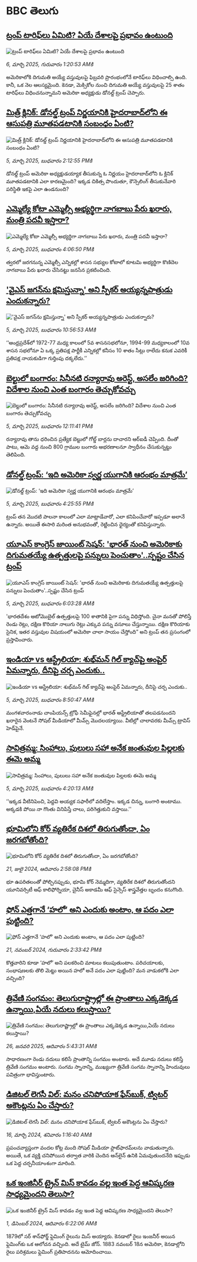 # BBC తెలుగు## [ట్రంప్ టారిఫ్‌లు ఏమిటి? ఏయే దేశాలపై ప్రభావం ఉంటుంది](https://www.bbc.com/telugu/articles/czdnvvgze03o?at_campaign=githubrss)![ట్రంప్ టారిఫ్‌లు ఏమిటి? ఏయే దేశాలపై ప్రభావం ఉంటుంది](https://ichef.bbci.co.uk/ace/standard/240/cpsprodpb/825e/live/7b8ea4b0-f915-11ef-896e-d7e7fb1719a4.jpg)_6, మార్చి 2025, గురువారం 1:20:53 AMకి_అమెరికాలోకి దిగుమతి అయ్యే వస్తువులపై ఫిబ్రవరి ప్రారంభంలోనే టారిఫ్‌లు విధించాల్సి ఉంది. కానీ, ఒక నెల ఆలస్యమైంది. కెనడా, మెక్సికోల నుంచి దిగుమతి అయ్యే వస్తువులపై 25 శాతం టారిఫ్‌లు విధించనున్నామని అమెరికా అధ్యక్షుడు డోనల్డ్ ట్రంప్ చెప్పారు.## [మిత్ర్ క్లినిక్: డోనల్డ్ ట్రంప్ నిర్ణయానికి హైదరాబాద్‌లోని ఈ ఆసుపత్రి మూతపడటానికి సంబంధం ఏంటి? ](https://www.bbc.com/telugu/articles/ckgz3d49evdo?at_campaign=githubrss)![మిత్ర్ క్లినిక్: డోనల్డ్ ట్రంప్ నిర్ణయానికి హైదరాబాద్‌లోని ఈ ఆసుపత్రి మూతపడటానికి సంబంధం ఏంటి? ](https://ichef.bbci.co.uk/ace/standard/240/cpsprodpb/fb93/live/475a1250-f9ca-11ef-9f72-45b1d71715b1.jpg)_5, మార్చి 2025, బుధవారం 2:12:55 PMకి_డోనల్డ్ ట్రంప్ అమెరికా అధ్యక్షుడయ్యాక తీసుకున్న ఓ నిర్ణయం హైదరాబాద్‌లోని ఓ క్లినిక్ మూతపడటానికి ఎలా కారణమైంది? ఇక్కడ చికిత్స పొందుతూ, కౌన్సెలింగ్ తీసుకునేవారి పరిస్థితి ఇకపై ఎలా ఉండనుంది?## [ఎమ్మెల్యే కోటా ఎమ్మెల్సీ అభ్యర్థిగా నాగబాబు పేరు ఖరారు, మంత్రి పదవీ ఇస్తారా? ](https://www.bbc.com/telugu/articles/cewk099gwy2o?at_campaign=githubrss)![ఎమ్మెల్యే కోటా ఎమ్మెల్సీ అభ్యర్థిగా నాగబాబు పేరు ఖరారు, మంత్రి పదవీ ఇస్తారా? ](https://ichef.bbci.co.uk/ace/standard/240/cpsprodpb/967b/live/619bc970-f9d3-11ef-8be4-3bf54461d42e.jpg)_5, మార్చి 2025, బుధవారం 4:06:50 PMకి_త్వరలో జరగనున్న ఎమ్మెల్సీ ఎన్నికల్లో శాసన సభ్యుల కోటాలో కూటమి అభ్యర్థిగా కొణిదెల నాగబాబు పేరు ఖరారు చేసినట్టు జనసేన ప్రకటించింది.## ['వైఎస్‌ జగన్‌ను క్షమిస్తున్నా' అని స్పీకర్‌ అయ్యన్నపాత్రుడు ఎందుకన్నారు? ](https://www.bbc.com/telugu/articles/cy87g2epev3o?at_campaign=githubrss)!['వైఎస్‌ జగన్‌ను క్షమిస్తున్నా' అని స్పీకర్‌ అయ్యన్నపాత్రుడు ఎందుకన్నారు? ](https://ichef.bbci.co.uk/ace/standard/240/cpsprodpb/99d3/live/ef19b5c0-f9ae-11ef-b257-2b725ccbdd87.jpg)_5, మార్చి 2025, బుధవారం 10:56:53 AMకి_‘‘ఆంధ్రప్రదేశ్‌లో 1972-77 మధ్య కాలంలో 5వ శాసనసభలోనూ, 1994-99 మధ్యకాలంలో 10వ శాసన సభలోనూ ఏ ఒక్క ప్రతిపక్ష పార్టీకీ ఎన్నికల్లో కనీసం 10 శాతం సీట్లు రాలేదు కనుక ఎవరికీ ప్రతిపక్ష నాయకుడిగా గుర్తింపు దక్కలేదు.’’## [బెల్టులో బంగారం:  సినీనటి రన్యారావు అరెస్ట్, అసలేం జరిగింది? విదేశాల నుంచి ఎంత బంగారం తెచ్చుకోవచ్చు](https://www.bbc.com/telugu/articles/c743zgwxxd8o?at_campaign=githubrss)![బెల్టులో బంగారం:  సినీనటి రన్యారావు అరెస్ట్, అసలేం జరిగింది? విదేశాల నుంచి ఎంత బంగారం తెచ్చుకోవచ్చు](https://ichef.bbci.co.uk/ace/standard/240/cpsprodpb/ec64/live/e4045360-f9aa-11ef-8c03-7dfdbeeb2526.jpg)_5, మార్చి 2025, బుధవారం 12:11:41 PMకి_రన్యారావు తాను ధరించిన ప్రత్యేక బెల్టులో గోల్డ్ బార్లను దాచారని ఆర్ఐడీ చెప్పింది.  దీంతో పాటు, ఆమె వద్ద నుంచి 800 గ్రాముల బంగారు ఆభరణాలనూ  స్వాధీనం చేసుకున్నట్టు తెలిపింది.## [డోనల్డ్ ట్రంప్: ‘ఇది అమెరికా స్వర్ణ యుగానికి ఆరంభం మాత్రమే’](https://www.bbc.com/telugu/articles/c17qwk8rnvro?at_campaign=githubrss)![డోనల్డ్ ట్రంప్: ‘ఇది అమెరికా స్వర్ణ యుగానికి ఆరంభం మాత్రమే’](https://ichef.bbci.co.uk/ace/standard/240/cpsprodpb/d741/live/534261d0-f9de-11ef-aa92-5f009e8149ab.jpg)_5, మార్చి 2025, బుధవారం 4:25:55 PMకి_ట్రంప్ తన మొదటి పాలనా కాలంలో ఎలా మాట్లాడేవారో, ఎలా కనిపించేవారో ఇప్పడూ అలానే ఉన్నారు. అయితే ఈసారి మరింత అనుభవంతో, రెట్టించిన ధైర్యంతో కనిపిస్తున్నారు.## [యూఎస్ కాంగ్రెస్ జాయింట్ సెషన్: 'భారత్ ‌నుంచి అమెరికాకు దిగుమతయ్యే ఉత్పత్తులపై పన్నులు పెంచుతాం'..స్పష్టం చేసిన ట్రంప్ ](https://www.bbc.com/telugu/articles/c3vwd665nveo?at_campaign=githubrss)![యూఎస్ కాంగ్రెస్ జాయింట్ సెషన్: 'భారత్ ‌నుంచి అమెరికాకు దిగుమతయ్యే ఉత్పత్తులపై పన్నులు పెంచుతాం'..స్పష్టం చేసిన ట్రంప్ ](https://ichef.bbci.co.uk/ace/standard/240/cpsprodpb/7edd/live/55fab030-f97f-11ef-896e-d7e7fb1719a4.png)_5, మార్చి 2025, బుధవారం 6:03:28 AMకి_'భారతదేశం ఆటోమొబైల్ ఉత్పత్తులపై 100 శాతానికి పైగా పన్ను విధిస్తోంది.  చైనా మనతో పోలిస్తే రెండు రెట్లు, దక్షిణ కొరియా నాలుగు రెట్లు ఎక్కువ పన్ను వసూలు చేస్తున్నాయి. దక్షిణ కొరియాకు సైనిక, ఇతర వస్తువుల విషయంలో అమెరికా చాలా సాయం చేస్తోంది” అని ట్రంప్ తన ప్రసంగంలో ప్రస్తావించారు.## [ఇండియా vs ఆస్ట్రేలియా: శుభ్‌మన్‌ గిల్  క్యాచ్‌పై అంపైర్ ఏమన్నారు, దీనిపై చర్చ ఎందుకు..](https://www.bbc.com/telugu/articles/cm2n0jnx482o?at_campaign=githubrss)![ఇండియా vs ఆస్ట్రేలియా: శుభ్‌మన్‌ గిల్  క్యాచ్‌పై అంపైర్ ఏమన్నారు, దీనిపై చర్చ ఎందుకు..](https://ichef.bbci.co.uk/ace/standard/240/cpsprodpb/90e5/live/7983b4e0-f996-11ef-ae5c-2f8723cb2041.jpg)_5, మార్చి 2025, బుధవారం 8:50:47 AMకి_మంగళవారంనాడు చాంపియన్స్ ట్రోఫీ సెమీఫైనల్లో భారత్ ఆస్ట్రేలియాతో తలపడనుందని ఖరారైన వెంటనే సోషల్ మీడియాలో మీమ్స్ మొదలయ్యాయి. వీటిల్లో చాలావరకు మీమ్స్ ట్రావిస్ హెడ్‌పైనే.## [సావిత్రమ్మ: సింహాలు, పులులు సహా అనేక జంతువుల పిల్లలకు ఈమె అమ్మ](https://www.bbc.com/telugu/articles/clyzlzz50rno?at_campaign=githubrss)![సావిత్రమ్మ: సింహాలు, పులులు సహా అనేక జంతువుల పిల్లలకు ఈమె అమ్మ](https://ichef.bbci.co.uk/ace/standard/240/cpsprodpb/ae7c/live/d0895650-f8e7-11ef-9e61-71ee71f26eb1.jpg)_5, మార్చి 2025, బుధవారం 4:20:13 AMకి_‘‘ఇక్కడ వీటినిపెంచి, పెద్దవి అయ్యక సఫారీలో వదిలేస్తాం. ఇక్కడ చిన్ను, బంగారి అంటాము. అక్కడకి పోయి నా గొంతు వినిపిస్తే చాలు, పరిగెత్తుకుని వస్తాయి.''## [భూమిలోని కోర్ వ్యతిరేక దిశలో తిరుగుతోందా, ఏం జరగబోతోంది?](https://www.bbc.com/telugu/articles/crgr7rnd7g4o?at_campaign=githubrss)![భూమిలోని కోర్ వ్యతిరేక దిశలో తిరుగుతోందా, ఏం జరగబోతోంది?](https://ichef.bbci.co.uk/ace/standard/240/cpsprodpb/cc28/live/4457bc00-3ec3-11ef-b2f4-77406157b906.jpg)_21, జులై 2024, ఆదివారం 2:58:08 PMకి_భూ ఉపరితలంతో పోల్చినప్పుడు, భూమి కోర్ నెమ్మదిగా, వ్యతిరేక దిశలో తిరుగుతోందని యూనివర్సిటీ ఆఫ్ కాలిఫోర్నియా, చైనీస్ అకాడమీ ఆఫ్ సైన్సెస్‌ శాస్త్రవేత్తల బృందం కనుగొంది.## [ఫోన్ ఎత్తగానే ‘హలో’ అని ఎందుకు అంటాం, ఆ పదం ఎలా పుట్టింది?](https://www.bbc.com/telugu/articles/cgj7x7gdjq4o?at_campaign=githubrss)![ఫోన్ ఎత్తగానే ‘హలో’ అని ఎందుకు అంటాం, ఆ పదం ఎలా పుట్టింది?](https://ichef.bbci.co.uk/ace/standard/240/cpsprodpb/0618/live/7a20ebb0-a807-11ef-b21e-5359bd56d02f.jpg)_21, నవంబర్ 2024, గురువారం 2:33:42 PMకి_కొత్తవారిని కూడా ‘హలో’ అని పలకరించి మాటలు కలుపుతుంటాం.  పరిచయాలకు, సంభాషణలకు తొలి మెట్టు అయిన హలో అనే పదం ఎలా పుట్టింది? మన వాడుకలోకి ఎలా వచ్చింది?## [త్రివేణి సంగమం: తెలుగురాష్ట్రాల్లో ఈ ప్రాంతాలు ఎక్కడెక్కడ ఉన్నాయి,ఏయే నదులు కలుస్తాయి? ](https://www.bbc.com/telugu/articles/cz7elrr17jeo?at_campaign=githubrss)![త్రివేణి సంగమం: తెలుగురాష్ట్రాల్లో ఈ ప్రాంతాలు ఎక్కడెక్కడ ఉన్నాయి,ఏయే నదులు కలుస్తాయి? ](https://ichef.bbci.co.uk/ace/standard/240/cpsprodpb/9dad/live/7f50e780-da42-11ef-a37f-eba91255dc3d.jpg)_26, జనవరి 2025, ఆదివారం 5:43:31 AMకి_సాధారణంగా రెండు నదులు కలిసే ప్రాంతాన్ని సంగమం అంటారు. అదే మూడు నదులు కలిస్తే త్రివేణి సంగమం అంటారు. సంగమ స్నానాన్ని, ముఖ్యంగా త్రివేణి సంగమ స్నానాన్ని హిందువులు పవిత్రంగా భావిస్తుంటారు.## [డిజిటల్ లెగసీ విల్: మనం చనిపోయాక ఫేస్‌బుక్, ట్విటర్‌ అకౌంట్లను ఏం చేస్తారు?](https://www.bbc.com/telugu/articles/cx0zl1qeyq2o?at_campaign=githubrss)![డిజిటల్ లెగసీ విల్: మనం చనిపోయాక ఫేస్‌బుక్, ట్విటర్‌ అకౌంట్లను ఏం చేస్తారు?](https://ichef.bbci.co.uk/ace/standard/240/cpsprodpb/bea2/live/2323ffd0-e2d4-11ee-9410-0f893255c2a0.jpg)_16, మార్చి 2024, శనివారం 1:16:40 AMకి_ప్రపంచవ్యాప్తంగా వందల కోట్ల మంది సోషల్ మీడియా ఫ్లాట్‌ఫారమ్‌లను వాడుతున్నారు. అయితే, ఒక వ్యక్తి చనిపోయిన తర్వాత వారికి చెందిన ఆన్‌లైన్ ఉనికి ఏమవుతుందనేది ఇప్పుడు ఒక పెద్ద చర్చనీయాంశంగా మారింది.## [ఒక ఇంజినీర్ ట్రైన్ మిస్ కావడం వల్ల ఇంత పెద్ద ఆవిష్కరణ సాధ్యమైందని తెలుసా?](https://www.bbc.com/telugu/articles/c774y4mdrgdo?at_campaign=githubrss)![ఒక ఇంజినీర్ ట్రైన్ మిస్ కావడం వల్ల ఇంత పెద్ద ఆవిష్కరణ సాధ్యమైందని తెలుసా?](https://ichef.bbci.co.uk/ace/standard/240/cpsprodpb/d07c/live/d2f92490-ab19-11ef-8264-5f9791599833.jpg)_1, డిసెంబర్ 2024, ఆదివారం 6:22:06 AMకి_1879లో సర్ శాన్‌ఫోర్డ్ ఫ్లెమింగ్ రైలును మిస్ అయ్యారు. కెనడాలో రైలు ఇంజనీర్ అయిన ఫ్లెమింగ్‌కు ఒక ఆలోచన వచ్చింది. అదే టైమ్ జోన్‌. 
1883 నవంబర్ 18న అమెరికా, కెనడాల్లోని రైలు పరిశ్రమలు ఫ్లెమింగ్ ప్రతిపాదనను ఆమోదించాయి.